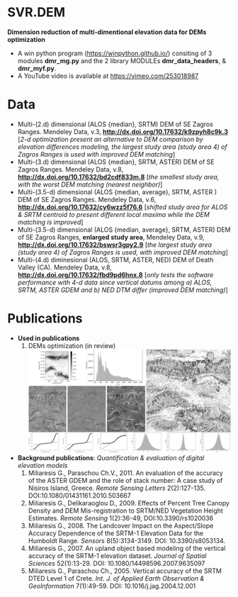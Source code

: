 # SVR.DEM
**Dimension reduction of multi-dimentional elevation data for DEMs optimization**
* A win python program (https://winpython.github.io/) consiting of 3 modules **dmr_mg.py** and the 2 library MODULEs **dmr_data_headers**, & **dmr_myf.py**.
* A YouTube video is available at https://vimeo.com/253018987
# Data
  * Multi-(2.d) dimensional (ALOS {median}, SRTM) DEM of SE Zagros Ranges. Mendeley Data,  v.3, **http://dx.doi.org/10.17632/k9zpyh8c9k.3** [_2-d optimization present an alternative to  DEM comparison by elevation differences modeling, the largest study area (study area 4)  of Zagros Ranges is used with improved DEM matching_]  
  * Multi-(3.d) dimensional (ALOS {median}, SRTM, ASTER) DEM of SE Zagros Ranges. Mendeley Data, v.8, **http://dx.doi.org/10.17632/bd2cdf833m.8** [_the smallest study area, with the worst DEM matching (nearest neighbor)_]
  * Multi-(3.5-d) dimensional (ALOS {median, average}, SRTM, ASTER ) DEM of SE Zagros Ranges. Mendeley Data, v.6, **http://dx.doi.org/10.17632/cy6wzz5f76.6** [_shifted study area for ALOS & SRTM centroid to present  different local maxima while the DEM matching is improved_]
  * Multi-(3.5-d) dimensional (ALOS {median, average}, SRTM, ASTER) DEM of SE Zagros Ranges, **enlarged study area**, Mendeley Data,  v.9, **http://dx.doi.org/10.17632/bswsr3gpy2.9** [_the largest study area (study area 4)  of Zagros Ranges is used, with improved DEM matching_]
  * Multi-(4.d) diminesional (ALOS, SRTM, ASTER, NED)  DEM of Death Valley (CA). Mendeley Data, v.8, **http://dx.doi.org/10.17632/fbd9pd6hnx.8** [_only tests the software performance with 4-d data since vertical datums among  a) ALOS, SRTM, ASTER GDEM and b) NED DTM differ (improved DEM matching)_]
# Publications
* **Used in publications**
  1. DEMs optimization (in review)
![Example of output images](https://github.com/miliaresis/SVR.DEM/blob/master/mapping.png)
* **Background publications**: *Quantification & evaluation of digital elevation models*
  1. Miliaresis G., Paraschou Ch.V., 2011. An evaluation of the accuracy of the ASTER GDEM and the role of stack number: A case study of   Nisiros Island, Greece. *Remote Sensing Letters*  2(2):127-135. DOI:10.1080/01431161.2010.503667 
  1. Miliaresis G., Delikaraoglou D., 2009. Effects of Percent Tree Canopy Density and DEM Mis-registration to SRTM/NED Vegetation Height Estimates. *Remote Sensing* 1(2):36-49, DOI:10.3390/rs1020036 
  1. Miliaresis G., 2008. The Landcover Impact on the Aspect/Slope Accuracy Dependence of the SRTM-1 Elevation Data for the Humboldt Range. *Sensors* 8(5):3134-3149. DOI: 10.3390/s8053134. 
  1. Miliaresis G., 2007. An upland object based modeling of the vertical accuracy of the SRTM-1 elevation dataset. *Journal of Spatial Sciences* 52(1):13-29. DOI: 10.1080/14498596.2007.9635097 
  1. Miliaresis G., Paraschou Ch., 2005. Vertical accuracy of the SRTM DTED Level 1 of Crete. *Int. J. of Applied Earth Observation & GeoInformation* 7(1):49-59. DOI: 10.1016/j.jag.2004.12.001 
